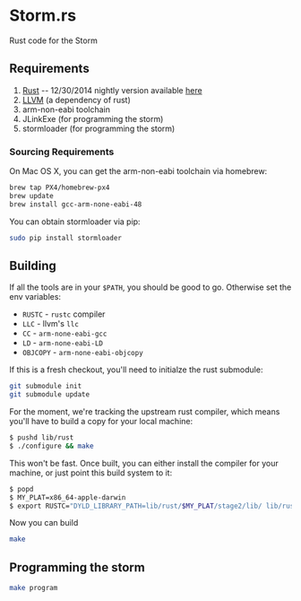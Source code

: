 # Storm.rs

Rust code for the Storm

## Requirements

1. [Rust](http://www.rust-lang.org/) -- 12/30/2014 nightly version available [here](http://www.scs.stanford.edu/~alevy/rust-2014-12-30.tar.gz)
2. [LLVM](http://llvm.org/) (a dependency of rust)
3. arm-non-eabi toolchain
4. JLinkExe (for programming the storm)
5. stormloader (for programming the storm)

### Sourcing Requirements

On Mac OS X, you can get the arm-non-eabi toolchain via homebrew:

```bash
brew tap PX4/homebrew-px4
brew update
brew install gcc-arm-none-eabi-48
```

You can obtain stormloader via pip:

```bash
sudo pip install stormloader
```

## Building

If all the tools are in your `$PATH`, you should be good to go. Otherwise set the env variables:

* `RUSTC` - `rustc` compiler
* `LLC` - llvm's `llc`
* `CC` - `arm-none-eabi-gcc`
* `LD` - `arm-none-eabi-LD`
* `OBJCOPY` - `arm-none-eabi-objcopy`

If this is a fresh checkout, you'll need to initialze the rust submodule:

```bash
git submodule init
git submodule update
```

For the moment, we're tracking the upstream rust compiler, which means you'll
have to build a copy for your local machine:

```bash
$ pushd lib/rust
$ ./configure && make
```

This won't be fast. Once built, you can either install the compiler for your
machine, or just point this build system to it:

```bash
$ popd
$ MY_PLAT=x86_64-apple-darwin
$ export RUSTC="DYLD_LIBRARY_PATH=lib/rust/$MY_PLAT/stage2/lib/ lib/rust/$MY_PLAT/stage2/bin/rustc"
```

Now you can build

```bash
make
```

## Programming the storm

```bash
make program
```
